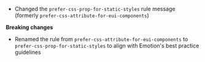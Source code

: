 - Changed the `prefer-css-prop-for-static-styles` rule message (formerly `prefer-css-attribute-for-eui-components`) 

**Breaking changes**

- Renamed the rule from `prefer-css-attribute-for-eui-components` to `prefer-css-prop-for-static-styles` to align with Emotion's best practice guidelines
